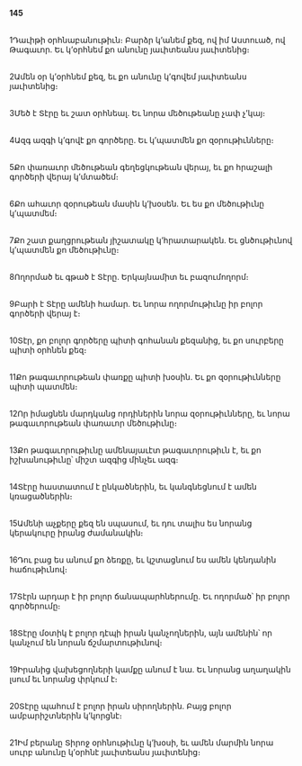 **145**

\
1Դաւիթի օրհնաբանութիւն։ Բարձր կ’անեմ քեզ, ով իմ Աստուած, ով Թագաւոր. Եւ կ’օրհնեմ քո անունը յաւիտեանս յաւիտենից։

\
2Ամեն օր կ’օրհնեմ քեզ, եւ քո անունը կ’գովեմ յաւիտեանս յաւիտենից։

\
3Մեծ է Տէրը եւ շատ օրհնեալ. Եւ նորա մեծութեանը չափ չ’կայ։

\
4Ազգ ազգի կ’գովէ քո գործերը. Եւ կ’պատմեն քո զօրութիւնները։

\
5Քո փառաւոր մեծութեան գեղեցկութեան վերայ, եւ քո հրաշալի գործերի վերայ կ’մտածեմ։

\
6Քո ահաւոր զօրութեան մասին կ’խօսեն. Եւ ես քո մեծութիւնը կ’պատմեմ։

\
7Քո շատ քաղցրութեան յիշատակը կ’հրատարակեն. Եւ ցնծութիւնով կ’պատմեն քո մեծութիւնը։

\
8Ողորմած եւ գթած է Տէրը. Երկայնամիտ եւ բազումողորմ։

\
9Բարի է Տէրը ամենի համար. Եւ նորա ողորմութիւնը իր բոլոր գործերի վերայ է։

\
10Տէր, քո բոլոր գործերը պիտի գոհանան քեզանից, եւ քո սուրբերը պիտի օրհնեն քեզ։

\
11Քո թագաւորութեան փառքը պիտի խօսին. Եւ քո զօրութիւնները պիտի պատմեն։

\
12Որ իմացնեն մարդկանց որդիներին նորա զօրութիւնները, եւ նորա թագաւորութեան փառաւոր մեծութիւնը։

\
13Քո թագաւորութիւնը ամենայաւէտ թագաւորութիւն է, եւ քո իշխանութիւնը՝ միշտ ազգից մինչեւ ազգ։

\
14Տէրը հաստատում է ընկածներին, եւ կանգնեցնում է ամեն կռացածներին։

\
15Ամենի աչքերը քեզ են սպասում, եւ դու տալիս ես նորանց կերակուրը իրանց ժամանակին։

\
16Դու բաց ես անում քո ձեռքը, եւ կշտացնում ես ամեն կենդանին հաճութիւնով։

\
17Տէրն արդար է իր բոլոր ճանապարհներումը. Եւ ողորմած՝ իր բոլոր գործերումը։

\
18Տէրը մօտիկ է բոլոր դէպի իրան կանչողներին, այն ամենին՝ որ կանչում են նորան ճշմարտութիւնով։

\
19Իրանից վախեցողների կամքը անում է նա. Եւ նորանց աղաղակին լսում եւ նորանց փրկում է։

\
20Տէրը պահում է բոլոր իրան սիրողներին. Բայց բոլոր ամբարիշտներին կ’կորցնէ։

\
21Իմ բերանը Տիրոջ օրհնութիւնը կ’խօսի, եւ ամեն մարմին նորա սուրբ անունը կ’օրհնէ յաւիտեանս յաւիտենից։
